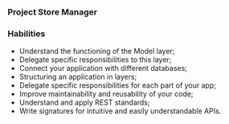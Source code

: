 ### Project Store Manager

### Habilities


- Understand the functioning of the Model layer;
- Delegate specific responsibilities to this layer;
- Connect your application with different databases;
- Structuring an application in layers;
- Delegate specific responsibilities for each part of your app;
- Improve maintainability and reusability of your code;
- Understand and apply REST standards;
- Write signatures for intuitive and easily understandable APIs.